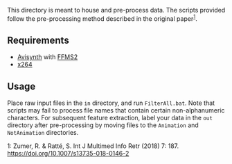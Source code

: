 This directory is meant to house and pre-process data. The scripts provided follow the pre-processing method described in the original paper<sup>[1](#fn1)</sup>.

## Requirements
* [Avisynth](https://sourceforge.net/projects/avisynth2/) with [FFMS2](https://github.com/FFMS/ffms2)
* [x264](https://www.videolan.org/developers/x264.html)

## Usage
Place raw input files in the `in` directory, and run `FilterAll.bat`. Note that scripts may fail to process file names that contain certain non-alphanumeric characters.
For subsequent feature extraction, label your data in the `out` directory after pre-processing by moving files to the `Animation` and `NotAnimation` directories.

<a name="fn1">1</a>: Zumer, R. & Ratté, S. Int J Multimed Info Retr (2018) 7: 187. https://doi.org/10.1007/s13735-018-0146-2
